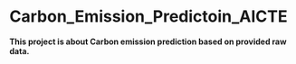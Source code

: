 # Carbon_Emission_Predictoin_AICTE

**This project is about Carbon emission prediction based on provided raw data.**
